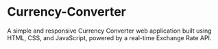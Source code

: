 # Currency-Converter
A simple and responsive Currency Converter web application built using HTML, CSS, and JavaScript, powered by a real-time Exchange Rate API.
